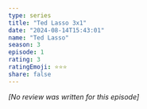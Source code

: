 ```yaml
---
type: series
title: "Ted Lasso 3x1"
date: "2024-08-14T15:43:01"
name: "Ted Lasso"
season: 3
episode: 1
rating: 3
ratingEmoji: ⭐️⭐️⭐️
share: false
---
```


_[No review was written for this episode]_
